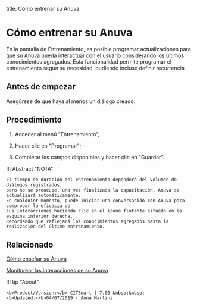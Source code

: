 title: Cómo entrenar su Anuva
# Cómo entrenar su Anuva

En la pantalla de Entrenamiento, es posible programar actualizaciones para que su Anuva pueda interactuar con el usuario considerando los últimos conocimientos agregados. Esta funcionalidad permite programar el entrenamiento según su necesidad, pudiendo incluso definir recurrencia

Antes de empezar
--------------

Asegúrese de que haya al menos un diálogo creado.

Procedimiento
-----------

1. Acceder al menú "Entrenamiento”;

2. Hacer clic en "Programar";

3. Completar los campos disponibles y hacer clic en "Guardar”.


!!! Abstract "NOTA"
    
    El tiempo de duración del entrenamiento dependerá del volumen de diálogos registrados,
    pero no se preocupe, una vez finalizada la capacitación, Anuva se actualizará automáticamente.
    En cualquier momento, puede iniciar una conversación con Anuva para comprobar la eficacia de
    sus interacciones haciendo clic en el icono flotante situado en la esquina inferior derecha. 
    Recordando que reflejará los conocimientos agregados hasta la realización del último entrenamiento.
   
Relacionado
-----------

[Cómo enseñar su Anuva](/es-es/anuva/use/teach-anuva.html)

[Monitorear las interacciones de su Anuva](/es-es/anuva/use/monitoring-anuva.html)

!!! tip "About"

    <b>Product/Version:</b> CITSmart | 7.00 &nbsp;&nbsp;
    <b>Updated:</b>04/07/2019 - Anna Martins
